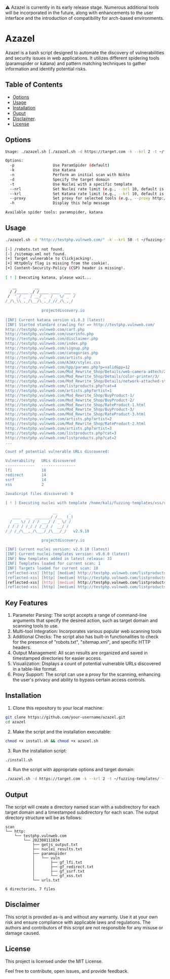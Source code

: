 ⚠️ Azazel is currently in its early release stage. Numerous additional tools will be incorporated in the future, along with enhancements to the user interface and the introduction of compatibility for arch-based environments.

# Azazel

Azazel is a bash script designed to automate the discovery of vulnerabilities and security issues in web applications. It utilizes different spidering tools (paramspider or katana) and pattern matching techniques to gather information and identify potential risks.

## Table of Contents

- [Options](#options)
- [Usage](#usage)
- [Installation](#installation)
- [Ouput](#output)
- [Disclaimer](#disclaimer).
- [License](#license)

## Options
```bash
Usage: ./azazel.sh [./azazel.sh -d https://target.com -k --krl 2 -t ~/fuzzing-templates/ --nrl 5 --proxy http://127.0.0.1:8080]

Options:
  -p                 Use ParamSpider (default)
  -k                 Use Katana
  -n                 Perform an initial scan with Nikto
  -d                 Specify the target domain
  -t                 Use Nuclei with a specific template
  --nrl              Set Nuclei rate limit (e.g., --nrl 10, default is 150)
  --krl              Set Katana rate limit (e.g., --krl 10, default is 150)
  --proxy            Set proxy for selected tools (e.g., --proxy http://127.0.0.1:8080)
  -h                 Display this help message

Available spider tools: paramspider, katana

```

## Usage

```bash
./azazel.sh -d "http://testphp.vulnweb.com/" -k --krl 50 -t ~/fuzzing-templates/xss/reflected-xss.yaml --nrl 5 --proxy http://127.0.0.1:8080                                           ✔                                                                   
                                                                                                                                                                                                                                                                                                                     
[-] /robots.txt not found.                                                                                                                                                                                                                                                                                                                                                                                                                                                                                                                                                                                                        
[-] /sitemap.xml not found.                                                                                                                                                                                                                                                                                                                                                                                                                                                                                                                                                                                                              
[+] Target vulnerable to Clickjacking!.                                                                                                                                                                                                                                                                                                                                                                                                                                                                                                                                                                                              
[+] HttpOnly flag is missing from the cookie!.                                                                                                                                                                                                                                                                                                                                                                                                                                                                                                                                                                                 
[+] Content-Security-Policy (CSP) header is missing!.                                                                                                                                                                                                                                                                
                                                                                                                                                                                                                                                                                                          
[ ! ] Executing katana, please wait...                                                                                                                                                                                                                                                                               
                                                                                                                                                                                                                                                                                                                     
   __        __                                                                                                                                                                                                                                                                                                      
  / /_____ _/ /____ ____  ___ _                                                                                                                                                                                                                                                                                      
 /  '_/ _  / __/ _  / _ \/ _  /                                                                                                                                                                                                                                                                                      
/_/\_\\_,_/\__/\_,_/_//_/\_,_/                                                                                                                                                                                                                                                                                       
                                                                                                                                                                                                                                                                                                                     
                projectdiscovery.io                                                                                                                                                                                                                                                                                  
                                                                                                                                                                                                                                                                                                                     
[INF] Current katana version v1.0.3 (latest)                                                                                                                                                                                                                                                                         
[INF] Started standard crawling for => http://testphp.vulnweb.com/                                                                                                                    
http://testphp.vulnweb.com/cart.php                                          
http://testphp.vulnweb.com/userinfo.php                                      
http://testphp.vulnweb.com/disclaimer.php                                    
http://testphp.vulnweb.com/index.php                                         
http://testphp.vulnweb.com/signup.php                                        
http://testphp.vulnweb.com/categories.php                                    
http://testphp.vulnweb.com/artists.php                                       
http://testphp.vulnweb.com/AJAX/styles.css                                   
http://testphp.vulnweb.com/hpp/params.php?p=valid&pp=12                      
http://testphp.vulnweb.com/Mod_Rewrite_Shop/Details/web-camera-a4tech/2/                                                                                  
http://testphp.vulnweb.com/Mod_Rewrite_Shop/Details/color-printer/3/                                                                                      
http://testphp.vulnweb.com/Mod_Rewrite_Shop/Details/network-attached-storage-dlink/1/                                                                     
http://testphp.vulnweb.com/listproducts.php?cat=4                            
http://testphp.vulnweb.com/artists.php?artist=1                              
http://testphp.vulnweb.com/Mod_Rewrite_Shop/BuyProduct-1/                    
http://testphp.vulnweb.com/Mod_Rewrite_Shop/BuyProduct-2/                    
http://testphp.vulnweb.com/Mod_Rewrite_Shop/RateProduct-1.html                                                                                            
http://testphp.vulnweb.com/Mod_Rewrite_Shop/BuyProduct-3/                    
http://testphp.vulnweb.com/Mod_Rewrite_Shop/RateProduct-3.html                                                                                            
http://testphp.vulnweb.com/artists.php?artist=2                              
http://testphp.vulnweb.com/Mod_Rewrite_Shop/RateProduct-2.html                                                                                            
http://testphp.vulnweb.com/artists.php?artist=3                              
http://testphp.vulnweb.com/listproducts.php?cat=3                            
http://testphp.vulnweb.com/listproducts.php?cat=2                            
...                

Count of potential vulnerable URLs discovered:                               

Vulnerability   URLs discovered                                              
-------------   ---------------                                              
lfi             18                                                           
redirect        14                                                           
ssrf            14                                                           
xss             2                                                            

JavaScript files discovered: 0      
                                        
[ ! ] Executing nuclei with template /home/kali/fuzzing-templates/xss/reflected-xss.yaml, please wait...                                                  

                     __     _                                                
   ____  __  _______/ /__  (_)                                               
  / __ \/ / / / ___/ / _ \/ /                                                
 / / / / /_/ / /__/ /  __/ /                                                 
/_/ /_/\__,_/\___/_/\___/_/   v2.9.10                                        

                projectdiscovery.io                                          

[INF] Current nuclei version: v2.9.10 (latest)                               
[INF] Current nuclei-templates version: v9.6.0 (latest)                      
[INF] New templates added in latest release: 33                              
[INF] Templates loaded for current scan: 1                                   
[INF] Targets loaded for current scan: 18                                    
[reflected-xss] [http] [medium] http://testphp.vulnweb.com/listproducts.php?cat=4'"><30358                                                                
[reflected-xss] [http] [medium] http://testphp.vulnweb.com/listproducts.php?cat=1'"><30358                                                                
[reflected-xss] [http] [medium] http://testphp.vulnweb.com/listproducts.php?cat=3'"><30358                                                                
[reflected-xss] [http] [medium] http://testphp.vulnweb.com/listproducts.php?cat=2'"><30358                                                                


```
## Key Features
1. Parameter Parsing: The script accepts a range of command-line arguments that specify the desired action, such as target domain and scanning tools to use.
2. Multi-tool Integration: Incorporates various popular web scanning tools
3. Additional Checks: The script also has built-in functionalities to check for the presence of "robots.txt", "sitemap.xml", and specific HTTP headers.
4. Output Management: All scan results are organized and saved in timestamped directories for easier access.
5. Visualization: Displays a count of potential vulnerable URLs discovered in a table-like format.
6. Proxy Support: The script can use a proxy for the scanning, enhancing the user's privacy and ability to bypass certain access controls.

## Installation
1. Clone this repository to your local machine:
```bash
git clone https://github.com/your-username/azazel.git
cd azazel
```
2. Make the script and the installation executable:
```bash
chmod +x install.sh && chmod +x azazel.sh
```
3. Run the installation script:
```bash
./install.sh
```

4. Run the script with appropriate options and target domain:
```bash
./azazel.sh -d https://target.com -k --krl 2 -t ~/fuzzing-templates/ --nrl 5 --proxy http://127.0.0.1:8080
```

## Output
The script will create a directory named scan with a subdirectory for each target domain and a timestamped subdirectory for each scan. The output directory structure will be as follows:

```
scan
└── http:
    └── testphp.vulnweb.com
        └── 202308111034
            ├── getjs_output.txt
            ├── nuclei_results.txt
            ├── paramspider
            │   └── vuln
            │       ├── gf_lfi.txt
            │       ├── gf_redirect.txt
            │       ├── gf_ssrf.txt
            │       └── gf_xss.txt
            └── urls.txt

6 directories, 7 files
```

## Disclaimer
This script is provided as-is and without any warranty. Use it at your own risk and ensure compliance with applicable laws and regulations. The authors and contributors of this script are not responsible for any misuse or damage caused.

## License
This project is licensed under the MIT License.

Feel free to contribute, open issues, and provide feedback.
